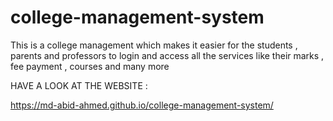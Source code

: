 # college-management-system
This is a college management which makes it easier for the students , parents and professors to  login and access all the services like their marks , fee payment , courses and many more


HAVE A LOOK AT THE WEBSITE :


https://md-abid-ahmed.github.io/college-management-system/
